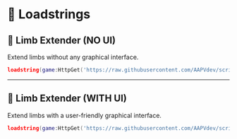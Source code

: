 # 📜 Loadstrings  

## 🔹 Limb Extender (NO UI)  
Extend limbs without any graphical interface.  
```lua
loadstring(game:HttpGet('https://raw.githubusercontent.com/AAPVdev/scripts/refs/heads/main/LimbExtender.lua'))()
```

---

## 🔹 Limb Extender (WITH UI)  
Extend limbs with a user-friendly graphical interface.  
```lua
loadstring(game:HttpGet('https://raw.githubusercontent.com/AAPVdev/scripts/refs/heads/main/UI_LimbExtender.lua'))()
```
